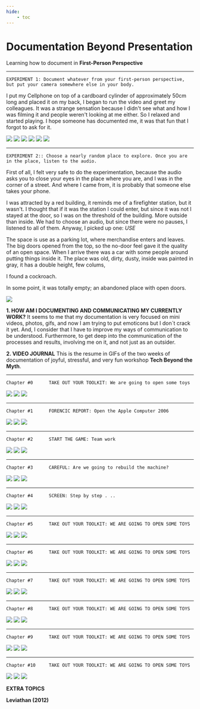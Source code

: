 ```yaml
---
hide:
    - toc
---
```


# Documentation Beyond Presentation

Learning how to document in **First-Person Perspective**

*********
    EXPERIMENT 1: Document whatever from your first-person perspective, 
    but put your camera somewhere else in your body.
I put my Cellphone on top of a cardboard cylinder of approximately 50cm long and placed it on my back, I began to run the video and greet my colleagues. It was a strange sensation because I didn't see what and how I was filming it and people weren't looking at me either. So I relaxed and started playing.
I hope someone has documented me, it was that fun that I forgot to ask for it.

![](../images/documentation/doc1A.gif)   ![](../images/documentation/doc2A.gif)   ![](../images/documentation/doc3A.gif)
![](../images/documentation/doc4A.gif)   ![](../images/documentation/doc5A.gif)   ![](../images/documentation/doc6A.gif)


*********
    EXPERIMENT 2:: Choose a nearly random place to explore. Once you are
    in the place, listen to the audio.
First of all, I felt very safe to do the experimentation, because the audio asks you to close your eyes in the place where you are, and I was in the corner of a street. And where I came from, it is probably that someone else takes your phone.

I was attracted by a red building, it reminds me of a firefighter station, but it wasn't. I thought that if it was the station I could enter, but since it was not I stayed at the door, so I was on the threshold of the building. More outside than inside. We had to choose an audio, but since there were no pauses, I listened to all of them. Anyway, I picked up one: *USE*

The space is use as a parking lot, where merchandise enters and leaves. The big doors opened from the top, so the no-door feel gave it the quality of an open space. When I arrive there was a car with some people around putting things inside it. The place was old, dirty, dusty, inside was painted in gray, it has a double height, few colums,

I found a cockroach.

In some point, it was totally empty; an abandoned place with open doors.

![](../images/documentation/doc11.jpg)


**1. HOW AM I DOCUMENTING AND COMMUNICATING MY CURRENTLY WORK?**
It seems to me that my documentation is very focused on mini videos, photos, gifs, and now I am trying to put emoticons but I don´t crack it yet. And, I consider that I have to improve my ways of communication to be understood. Furthermore, to get deep into the communication of the processes and results, involving me on it, and not just as an outsider. 

**2. VIDEO JOURNAL**
This is the resume in GIFs of the two weeks of documentation of joyful, stressful, and very fun workshop **Tech Beyond the Myth**.

*********
    Chapter #0      TAKE OUT YOUR TOOLKIT: We are going to open some toys
![](../images/documentation/videogif/1a.gif) ![](../images/documentation/videogif/2a.gif) ![](../images/documentation/videogif/3a.gif)

*********
    Chapter #1      FORENCIC REPORT: Open the Apple Computer 2006
![](../images/documentation/videogif/4a.gif) ![](../images/documentation/videogif/5a.gif) ![](../images/documentation/videogif/6a.gif)

*********
    Chapter #2      START THE GAME: Team work 
![](../images/documentation/videogif/7a.gif) ![](../images/documentation/videogif/8a.gif) ![](../images/documentation/videogif/9a.gif)

*********
    Chapter #3      CAREFUL: Are we going to rebuild the machine?
![](../images/documentation/videogif/10a.gif) ![](../images/documentation/videogif/11a.gif) ![](../images/documentation/videogif/12a.gif)

*********
    Chapter #4      SCREEN: Step by step . .. 
![](../images/documentation/videogif/13a.gif) ![](../images/documentation/videogif/14a.gif) ![](../images/documentation/videogif/15a.gif)

*********
    Chapter #5      TAKE OUT YOUR TOOLKIT: WE ARE GOING TO OPEN SOME TOYS
![](../images/documentation/videogif/16a.gif) ![](../images/documentation/videogif/17a.gif) ![](../images/documentation/videogif/18a.gif)

*********
    Chapter #6      TAKE OUT YOUR TOOLKIT: WE ARE GOING TO OPEN SOME TOYS
![](../images/documentation/videogif/19a.gif) ![](../images/documentation/videogif/20a.gif) ![](../images/documentation/videogif/21a.gif)

*********
    Chapter #7      TAKE OUT YOUR TOOLKIT: WE ARE GOING TO OPEN SOME TOYS
![](../images/documentation/videogif/22a.gif) ![](../images/documentation/videogif/23a.gif) ![](../images/documentation/videogif/24a.gif)

*********
    Chapter #8      TAKE OUT YOUR TOOLKIT: WE ARE GOING TO OPEN SOME TOYS
![](../images/documentation/videogif/25a.gif) ![](../images/documentation/videogif/26a.gif) ![](../images/documentation/videogif/27a.gif)

*********
    Chapter #9      TAKE OUT YOUR TOOLKIT: WE ARE GOING TO OPEN SOME TOYS
![](../images/documentation/videogif/28a.gif) ![](../images/documentation/videogif/29a.gif) ![](../images/documentation/videogif/30a.gif)

*********
    Chapter #10     TAKE OUT YOUR TOOLKIT: WE ARE GOING TO OPEN SOME TOYS
![](../images/documentation/videogif/31a.gif) ![](../images/documentation/videogif/32a.gif) ![](../images/documentation/videogif/33.gif)




**EXTRA TOPICS**
>
**Leviathan (2012)**
